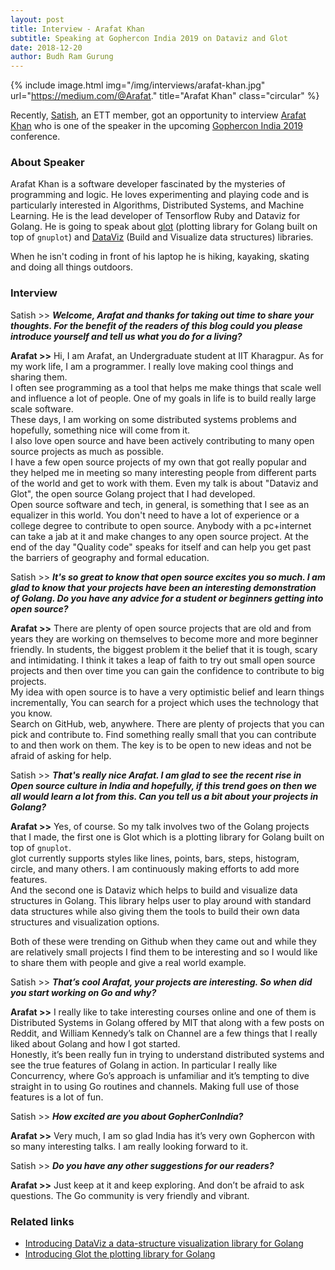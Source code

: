 ```yaml
---
layout: post
title: Interview - Arafat Khan
subtitle: Speaking at Gophercon India 2019 on Dataviz and Glot
date: 2018-12-20
author: Budh Ram Gurung
---
```


{% include image.html
           img="/img/interviews/arafat-khan.jpg"
           url="https://medium.com/@Arafat."
           title="Arafat Khan"
           class="circular"
           %}

Recently, [Satish](https://twitter.com/IndianGuru/), an ETT member, got an opportunity to interview
[Arafat Khan](https://medium.com/@Arafat.) who is one of the speaker in the upcoming
[Gophercon India 2019](https://gopherconindia.com/#speakers) conference.

### About Speaker

Arafat Khan is a software developer fascinated by the mysteries of programming and logic.
He loves experimenting and playing code and is particularly interested in Algorithms, Distributed Systems, and Machine Learning. He is the lead developer of Tensorflow Ruby and Dataviz for Golang.
He is going to speak about [glot](https://github.com/Arafatk/glot) (plotting library for Golang built on top of `gnuplot`) and [DataViz](https://github.com/Arafatk/DataViz) (Build and Visualize data structures) libraries.

When he isn't coding in front of his laptop he is hiking, kayaking, skating and doing all things outdoors.

### Interview

Satish >> <b><i>Welcome, Arafat and thanks for taking out time to share your thoughts.
For the benefit of the readers of this blog could you please introduce yourself and tell us what you do for a living?</i></b>

<b>Arafat >></b> Hi, I am Arafat, an Undergraduate student at IIT Kharagpur.  As for my work life,
I am a programmer. I really love making cool things and sharing them.<br>
I often see programming as a tool that helps me make things that scale well and influence a lot of people.
One of my goals in life is to build really large scale software.<br>
These days, I am working on some distributed systems problems and hopefully, something nice will come from it.<br>
I also love open source and have been actively contributing to many open source projects as much as possible.<br>
I have a few open source projects of my own that got really popular and they helped me in meeting so many
interesting people from different parts of the world and get to work with them. Even my talk is about
"Dataviz and Glot", the open source Golang project that I had developed.<br>
Open source software and tech, in general, is something that I see as an equalizer in this world.
You don't need to have a lot of experience or a college degree to contribute to open source.
Anybody with a pc+internet can take a jab at it and make changes to any open source project.
At the end of the day "Quality code" speaks for itself and can help you get past the barriers of geography
and formal education.

Satish >> <b><i>It's so great to know that open source excites you so much.
I am glad to know that your projects have been an interesting demonstration of Golang.
Do you have any advice for a student or beginners getting into open source?</i></b>

<b>Arafat >></b> There are plenty of open source projects that are old and from years they are working on themselves to become more and more beginner friendly. In students, the biggest problem it the belief that it is tough, scary and intimidating. I think it takes a leap of faith to try out small open source projects and then over time you can gain the confidence to contribute to big projects.<br>
My idea with open source is to have a very optimistic belief and learn things incrementally,
You can search for a project which uses the technology that you know.<br>
Search on GitHub, web, anywhere. There are plenty of projects that you can pick and contribute to.
Find something really small that you can contribute to and then work on them.
The key is to be open to new ideas and not be afraid of asking for help.

Satish >> <b><i>That's really nice Arafat. I am glad to see the recent rise in Open source culture in India and hopefully, if this trend goes on then we all would learn a lot from this.
Can you tell us a bit about your projects in Golang? </i></b>

<b>Arafat >></b> Yes, of course. So my talk involves two of the Golang projects that I made, the first one is Glot which is a plotting library for Golang built on top of `gnuplot`.<br>
glot currently supports styles like lines, points, bars, steps, histogram, circle, and many others.
I am continuously making efforts to add more features.<br>
And the second one is Dataviz which helps to build and visualize data structures in Golang.
This library helps user to play around with standard data structures while also giving them the tools to
build their own data structures and visualization options.

Both of these were trending on Github when they came out and while they are relatively small projects
I find them to be interesting and so I would like to share them with people and give a real world example.

Satish >> <b><i>That’s cool Arafat, your projects are interesting. So when did you start working on Go and why?</i></b>

<b>Arafat >></b> I really like to take interesting courses online and one of them is Distributed Systems in Golang offered by MIT that along with a few posts on Reddit, and William Kennedy’s talk on Channel are a few things that I really liked about Golang and how I got started.<br>
Honestly, it’s been really fun in trying to understand distributed systems and
see the true features of Golang in action. In particular I really like Concurrency,
where Go’s approach is unfamiliar and it’s tempting to dive straight in to using Go routines and channels.
Making full use of those features is a lot of fun.

Satish >> <b><i>How excited are you about GopherConIndia?</i></b>

<b>Arafat >></b> Very much, I am so glad India has it’s very own Gophercon with so many interesting talks.
I am really looking forward to it.

Satish >> <b><i>Do you have any other suggestions for our readers?</i></b>

<b>Arafat >></b> Just keep at it and keep exploring. And don’t be afraid to ask questions.
The Go community is very friendly and vibrant.

### Related links

- [Introducing DataViz a data-structure visualization library for Golang](https://medium.com/@Arafat./introducing-dataviz-a-data-structure-visualization-library-for-golang-f6e60663bc9d
)
- [Introducing Glot the plotting library for Golang](https://medium.com/@Arafat./introducing-glot-the-plotting-library-for-golang-3133399948a1)
